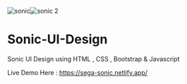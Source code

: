 ![sonic](https://user-images.githubusercontent.com/81664171/186441499-116dccc6-8134-459d-ad06-98b0150ef8da.PNG)![sonic 2](https://user-images.githubusercontent.com/81664171/186442116-51cc85df-716f-42d4-9d5e-85ec742caa30.PNG)


# Sonic-UI-Design
Sonic UI Design using HTML , CSS , Bootstrap &amp; Javascript

Live Demo Here : https://sega-sonic.netlify.app/

